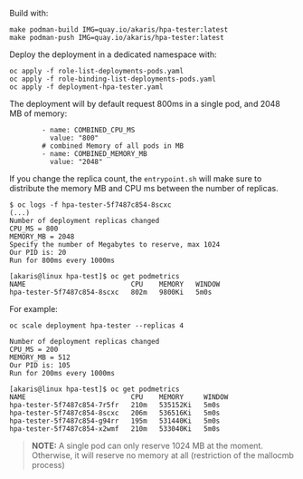 Build with:
~~~
make podman-build IMG=quay.io/akaris/hpa-tester:latest
make podman-push IMG=quay.io/akaris/hpa-tester:latest
~~~

Deploy the deployment in a dedicated namespace with:
~~~
oc apply -f role-list-deployments-pods.yaml
oc apply -f role-binding-list-deployments-pods.yaml
oc apply -f deployment-hpa-tester.yaml
~~~

The deployment will by default request 800ms in a single pod, and 2048 MB of memory:
~~~
        - name: COMBINED_CPU_MS
          value: "800"
        # combined Memory of all pods in MB
        - name: COMBINED_MEMORY_MB
          value: "2048"
~~~

If you change the replica count, the `entrypoint.sh` will make sure to distribute the memory MB and CPU ms between the number of replicas.


~~~
$ oc logs -f hpa-tester-5f7487c854-8scxc
(...)
Number of deployment replicas changed
CPU_MS = 800
MEMORY_MB = 2048
Specify the number of Megabytes to reserve, max 1024
Our PID is: 20
Run for 800ms every 1000ms
~~~

~~~
[akaris@linux hpa-test]$ oc get podmetrics
NAME                          CPU    MEMORY   WINDOW
hpa-tester-5f7487c854-8scxc   802m   9800Ki   5m0s
~~~

For example:
~~~
oc scale deployment hpa-tester --replicas 4
~~~

~~~
Number of deployment replicas changed
CPU_MS = 200
MEMORY_MB = 512
Our PID is: 105
Run for 200ms every 1000ms
~~~

~~~
[akaris@linux hpa-test]$ oc get podmetrics
NAME                          CPU    MEMORY     WINDOW
hpa-tester-5f7487c854-7r5fr   210m   535152Ki   5m0s
hpa-tester-5f7487c854-8scxc   206m   536516Ki   5m0s
hpa-tester-5f7487c854-g94rr   195m   531440Ki   5m0s
hpa-tester-5f7487c854-x2wmf   210m   533040Ki   5m0s
~~~

> **NOTE:** A single pod can only reserve 1024 MB at the moment. Otherwise, it will reserve no memory at all (restriction of the mallocmb process)
